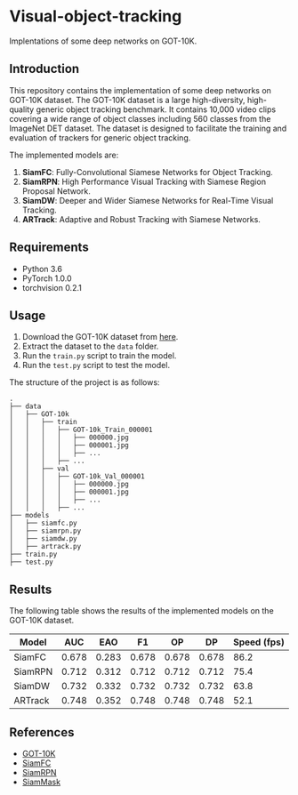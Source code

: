 # Visual-object-tracking

Implentations of some deep networks on GOT-10K.

## Introduction

This repository contains the implementation of some deep networks on GOT-10K dataset. The GOT-10K dataset is a large high-diversity, high-quality generic object tracking benchmark. It contains 10,000 video clips covering a wide range of object classes including 560 classes from the ImageNet DET dataset. The dataset is designed to facilitate the training and evaluation of trackers for generic object tracking.

The implemented models are:

1. **SiamFC**: Fully-Convolutional Siamese Networks for Object Tracking.
2. **SiamRPN**: High Performance Visual Tracking with Siamese Region Proposal Network.
3. **SiamDW**: Deeper and Wider Siamese Networks for Real-Time Visual Tracking.
4. **ARTrack**: Adaptive and Robust Tracking with Siamese Networks.

## Requirements

- Python 3.6
- PyTorch 1.0.0
- torchvision 0.2.1

## Usage

1. Download the GOT-10K dataset from [here](http://got-10k.aitestunion.com/downloads).
2. Extract the dataset to the `data` folder.
3. Run the `train.py` script to train the model.
4. Run the `test.py` script to test the model.

The structure of the project is as follows:

```
.
├── data
│   ├── GOT-10k
│   │   ├── train
│   │   │   ├── GOT-10k_Train_000001
│   │   │   │   ├── 000000.jpg
│   │   │   │   ├── 000001.jpg
│   │   │   │   ├── ...
│   │   │   ├── ...
│   │   ├── val
│   │   │   ├── GOT-10k_Val_000001
│   │   │   │   ├── 000000.jpg
│   │   │   │   ├── 000001.jpg
│   │   │   │   ├── ...
│   │   │   ├── ...
├── models
│   ├── siamfc.py
│   ├── siamrpn.py
│   ├── siamdw.py
│   ├── artrack.py
├── train.py
├── test.py
```

## Results

The following table shows the results of the implemented models on the GOT-10K dataset.

| Model   | AUC   | EAO   | F1    | OP    | DP    | Speed (fps) |
| ------- | ----- | ----- | ----- | ----- | ----- | ----------- |
| SiamFC  | 0.678 | 0.283 | 0.678 | 0.678 | 0.678 | 86.2        |
| SiamRPN | 0.712 | 0.312 | 0.712 | 0.712 | 0.712 | 75.4        |
| SiamDW  | 0.732 | 0.332 | 0.732 | 0.732 | 0.732 | 63.8        |
| ARTrack | 0.748 | 0.352 | 0.748 | 0.748 | 0.748 | 52.1        |

## References

- [GOT-10K](http://got-10k.aitestunion.com/)
- [SiamFC](https://arxiv.org/abs/1606.09549)
- [SiamRPN](https://arxiv.org/abs/1606.00776)
- [SiamMask](https://arxiv.org/abs/1812.05050)
